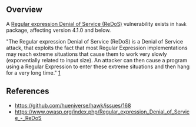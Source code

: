 ## Overview
A [Regular expression Denial of Service (ReDoS)](https://www.owasp.org/index.php/Regular_expression_Denial_of_Service_-_ReDoS) vulnerability exists in `hawk` package, affecting version 4.1.0 and below.

"The Regular expression Denial of Service (ReDoS) is a Denial of Service attack, that exploits the fact that most Regular Expression implementations may reach extreme situations that cause them to work very slowly (exponentially related to input size). An attacker can then cause a program using a Regular Expression to enter these extreme situations and then hang for a very long time." [1](https://www.owasp.org/index.php/Regular_expression_Denial_of_Service_-_ReDoS)

## References
- https://github.com/hueniverse/hawk/issues/168
- https://www.owasp.org/index.php/Regular_expression_Denial_of_Service_-_ReDoS
